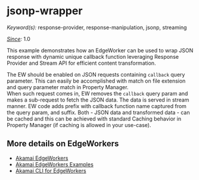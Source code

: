 # jsonp-wrapper

*Keyword(s):* response-provider, response-manipulation, jsonp, streaming<br>

*[Since](https://learn.akamai.com/en-us/webhelp/edgeworkers/edgeworkers-user-guide/GUID-14077BCA-0D9F-422C-8273-2F3E37339D5B.html):* 1.0

This example demonstrates how an EdgeWorker can be used to wrap JSON response with dynamic unique callback function leveraging Response Provider and Stream API for efficient content transformation.

The EW should be enabled on JSON requests containing `callback` query parameter. This can easily be accomplished with match on file extension and query parameter match in Property Manager.  
When such request comes in, EW removes the `callback` query param and makes a sub-request to fetch the JSON data. The data is served in stream manner. EW code adds prefix with callback function name captured from the query param, and suffix. Both - JSON data and transformed data - can be cached and this can be achieved with standard Caching behavior in Property Manager (if caching is allowed in your use-case).

## More details on EdgeWorkers
- [Akamai EdgeWorkers](https://developer.akamai.com/akamai-edgeworkers-overview)
- [Akamai EdgeWorkers Examples](https://github.com/akamai/edgeworkers-examples)
- [Akamai CLI for EdgeWorkers](https://developer.akamai.com/legacy/cli/packages/edgeworkers.html)